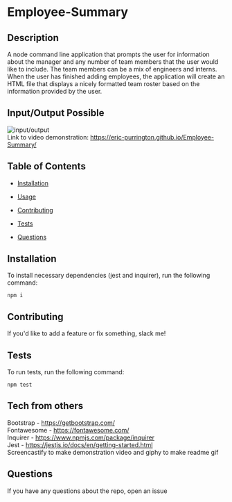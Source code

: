 # Employee-Summary

## Description

A node command line application that prompts the user for information about the manager and any number of team members that the user would like to include. The team members can be a mix of engineers and interns. When the user has finished adding employees, the application will create an HTML file that displays a nicely formatted team roster based on the information provided by the user. 

## Input/Output Possible
![input/output](https://media.giphy.com/media/KyH2BdlGqnF8Ps2Mry/giphy.gif)                 
Link to video demonstration: https://eric-purrington.github.io/Employee-Summary/


## Table of Contents 

* [Installation](#installation)

* [Usage](#usage)

* [Contributing](#contributing)

* [Tests](#tests)

* [Questions](#questions)


## Installation

To install necessary dependencies (jest and inquirer), run the following command:

```
npm i
```

## Contributing

If you'd like to add a feature or fix something, slack me!


## Tests

To run tests, run the following command:

```
npm test
```

## Tech from others

Bootstrap - https://getbootstrap.com/                       
Fontawesome - https://fontawesome.com/                        
Inquirer - https://www.npmjs.com/package/inquirer                       
Jest - https://jestjs.io/docs/en/getting-started.html                           
Screencastify to make demonstration video and giphy to make readme gif


## Questions

If you have any questions about the repo, open an issue  

